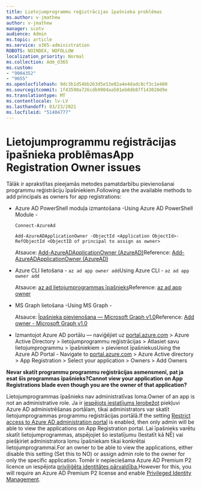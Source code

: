 ```yaml
---
title: Lietojumprogrammu reģistrācijas īpašnieka problēmas
ms.author: v-jmathew
author: v-jmathew
manager: scotv
audience: Admin
ms.topic: article
ms.service: o365-administration
ROBOTS: NOINDEX, NOFOLLOW
localization_priority: Normal
ms.collection: Adm_O365
ms.custom:
- "9004352"
- "9655"
ms.openlocfilehash: 9dc3b1d54bb263d5e53e02a4e4dadc8cf3c1e400
ms.sourcegitcommit: 1f43598a726cdb9904aa501eb8db87f143020d9e
ms.translationtype: MT
ms.contentlocale: lv-LV
ms.lasthandoff: 03/23/2021
ms.locfileid: "51404777"
---
```

# <a name="app-registration-owner-issues"></a><span data-ttu-id="b81f2-102">Lietojumprogrammu reģistrācijas īpašnieka problēmas</span><span class="sxs-lookup"><span data-stu-id="b81f2-102">App Registration Owner issues</span></span>

<span data-ttu-id="b81f2-103">Tālāk ir aprakstītas pieejamās metodes pamatdarbību pievienošanai programmu reģistrāciju īpašniekiem.</span><span class="sxs-lookup"><span data-stu-id="b81f2-103">Following are the available methods to add principals as owners for app registrations:</span></span>

- <span data-ttu-id="b81f2-104">Azure AD PowerShell moduļa izmantošana -</span><span class="sxs-lookup"><span data-stu-id="b81f2-104">Using Azure AD PowerShell Module -</span></span>

    `Connect-AzureAd`

    `Add-AzureADApplicationOwner -ObjectId <Application ObjectId>-RefObjectId <ObjectID of principal to assign as owner>`

    <span data-ttu-id="b81f2-105">Atsauce: [Add-AzureADApplicationOwner (AzureAD)](https://docs.microsoft.com/powershell/module/azuread/add-azureadapplicationowner)</span><span class="sxs-lookup"><span data-stu-id="b81f2-105">Reference: [Add-AzureADApplicationOwner (AzureAD)](https://docs.microsoft.com/powershell/module/azuread/add-azureadapplicationowner)</span></span>
- <span data-ttu-id="b81f2-106">Azure CLI lietošana - `az ad app owner add`</span><span class="sxs-lookup"><span data-stu-id="b81f2-106">Using Azure CLI - `az ad app owner add`</span></span>

    <span data-ttu-id="b81f2-107">Atsauce: [az ad lietojumprogrammas īpašnieks](https://docs.microsoft.com/cli/azure/ad/app/owner)</span><span class="sxs-lookup"><span data-stu-id="b81f2-107">Reference: [az ad app owner](https://docs.microsoft.com/cli/azure/ad/app/owner)</span></span>
- <span data-ttu-id="b81f2-108">MS Graph lietošana -</span><span class="sxs-lookup"><span data-stu-id="b81f2-108">Using MS Graph -</span></span>

    <span data-ttu-id="b81f2-109">Atsauce: [Īpašnieka pievienošana — Microsoft Graph v1.0](https://docs.microsoft.com/graph/api/application-post-owners)</span><span class="sxs-lookup"><span data-stu-id="b81f2-109">Reference: [Add owner - Microsoft Graph v1.0](https://docs.microsoft.com/graph/api/application-post-owners)</span></span>
- <span data-ttu-id="b81f2-110">Izmantojot Azure AD portālu — naviģējiet uz [portal.azure.com](https://portal.azure.com/) > Azure Active Directory > lietojumprogrammu reģistrācijas > Atlasiet savu lietojumprogrammu > īpašniekiem > pievienot īpašniekus</span><span class="sxs-lookup"><span data-stu-id="b81f2-110">Using the Azure AD Portal - Navigate to [portal.azure.com](https://portal.azure.com/) > Azure Active directory > App Registration > Select your application > Owners > Add Owners</span></span>

<span data-ttu-id="b81f2-111">**Nevar skatīt programmu programmu reģistrācijas asmensmenī, pat ja esat šīs programmas īpašnieks?**</span><span class="sxs-lookup"><span data-stu-id="b81f2-111">**Cannot view your application on App Registrations blade even though you are the owner of that application?**</span></span>

<span data-ttu-id="b81f2-112">Lietojumprogrammas īpašnieks nav administratīvas loma.</span><span class="sxs-lookup"><span data-stu-id="b81f2-112">Owner of an app is not an administrative role.</span></span> <span data-ttu-id="b81f2-113">Ja ir [iespējots iestatījums Ierobežot](https://docs.microsoft.com/azure/active-directory/fundamentals/users-default-permissions) piekļuvi Azure AD administrēšanas portālam, tikai administrators var skatīt lietojumprogrammas programmu reģistrācijas portālā.</span><span class="sxs-lookup"><span data-stu-id="b81f2-113">If the setting [Restrict access to Azure AD administration portal](https://docs.microsoft.com/azure/active-directory/fundamentals/users-default-permissions) is enabled, then only admin will be able to view the applications on App Registration portal.</span></span> <span data-ttu-id="b81f2-114">Lai īpašnieks varētu skatīt lietojumprogrammas, atspējojiet šo iestatījumu (Iestatīt kā NĒ) vai piešķiriet administratora lomu īpašniekam tikai konkrētai lietojumprogrammai.</span><span class="sxs-lookup"><span data-stu-id="b81f2-114">For an owner to be able to view the applications, either disable this setting (Set this to NO) or assign admin role to the owner for only the specific application.</span></span> <span data-ttu-id="b81f2-115">Tomēr ir nepieciešama Azure AD Premium P2 licence un iespējota [priviliģēta identitātes pārvaldība.](https://docs.microsoft.com/azure/active-directory/privileged-identity-management/pim-configure)</span><span class="sxs-lookup"><span data-stu-id="b81f2-115">However for this, you will require an Azure AD Premium P2 license and enable [Privileged Identity Management](https://docs.microsoft.com/azure/active-directory/privileged-identity-management/pim-configure).</span></span>
